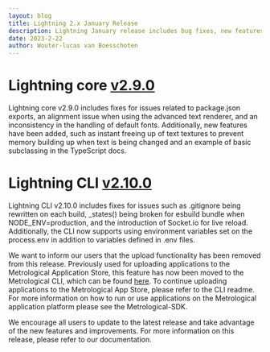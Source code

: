 ```yaml
---
layout: blog
title: Lightning 2.x January Release
description: Lightning January release includes bug fixes, new features and improvements to enhance development experience; upload functionality removed, moved to Metrological SDK, CLI includes fixes and Socket.io for live reload; users encouraged to update and refer to documentation for more information.
date: 2023-2-22
author: Wouter-lucas van Boesschoten
---
```


# Lightning core [v2.9.0](https://www.npmjs.com/package/@lightningjs/core/v/2.9.0)

Lightning core v2.9.0 includes fixes for issues related to package.json exports, an alignment issue when using the advanced text renderer, and an inconsistency in the handling of default fonts. Additionally, new features have been added, such as instant freeing up of text textures to prevent memory building up when text is being changed and an example of basic subclassing in the TypeScript docs.

# Lightning CLI [v2.10.0](https://www.npmjs.com/package/@lightningjs/sdk/v/5.3.0)

Lightning CLI v2.10.0 includes fixes for issues such as .gitignore being rewritten on each build, _states() being broken for esbuild bundle when NODE_ENV=production, and the introduction of Socket.io for live reload. Additionally, the CLI now supports using environment variables set on the process.env in addition to variables defined in .env files.

We want to inform our users that the upload functionality has been removed from this release. Previously used for uploading applications to the Metrological Application Store, this feature has now been moved to the Metrological CLI, which can be found [here](https://github.com/Metrological/metrological-cli). To continue uploading applications to the Metrological App Store, please refer to the CLI readme. For more information on how to run or use applications on the Metrological application platform please see the Metrological-SDK.

We encourage all users to update to the latest release and take advantage of the new features and improvements. For more information on this release, please refer to our documentation.